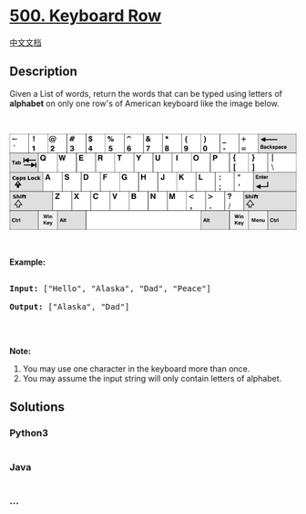 # [500. Keyboard Row](https://leetcode.com/problems/keyboard-row)

[中文文档](/solution/0500-0599/0500.Keyboard%20Row/README.md)

## Description

<p>Given a List of words, return the words that can be typed using letters of <b>alphabet</b> on only one row&#39;s of American keyboard like the image below.</p>

<p>&nbsp;</p>

![](./images/keyboard.png)

&nbsp;

<p><b>Example:</b></p>

<pre>

<b>Input:</b> [&quot;Hello&quot;, &quot;Alaska&quot;, &quot;Dad&quot;, &quot;Peace&quot;]

<b>Output:</b> [&quot;Alaska&quot;, &quot;Dad&quot;]

</pre>

<p>&nbsp;</p>

<p><b>Note:</b></p>

<ol>
	<li>You may use one character in the keyboard more than once.</li>
	<li>You may assume the input string will only contain letters of alphabet.</li>
</ol>

## Solutions

<!-- tabs:start -->

### **Python3**

```python

```

### **Java**

```java

```

### **...**

```

```

<!-- tabs:end -->
